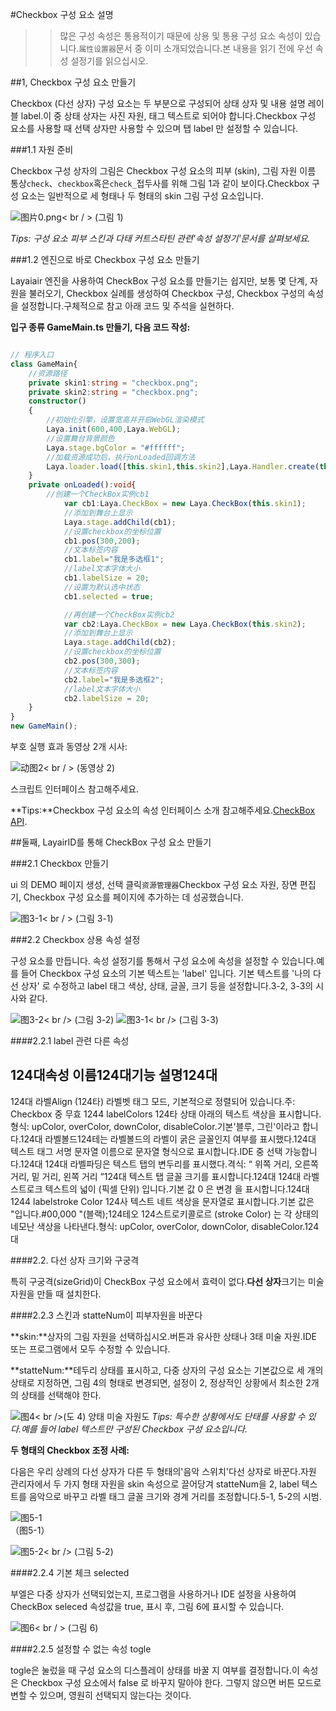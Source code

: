#Checkbox 구성 요소 설명

>> 많은 구성 속성은 통용적이기 때문에 상용 및 통용 구성 요소 속성이 있습니다.`属性设置器`문서 중 이미 소개되었습니다.본 내용을 읽기 전에 우선 속성 설정기를 읽으십시오.

##1, Checkbox 구성 요소 만들기

Checkbox (다선 상자) 구성 요소는 두 부분으로 구성되어 상태 상자 및 내용 설명 레이블 label.이 중 상태 상자는 사진 자원, 태그 텍스트로 되어야 합니다.Checkbox 구성 요소를 사용할 때 선택 상자만 사용할 수 있으며 탭 label 만 설정할 수 있습니다.

###1.1 자원 준비

Checkbox 구성 상자의 그림은 Checkbox 구성 요소의 피부 (skin), 그림 자원 이름 통상`check`、`checkbox`혹은`check_`접두사를 위해 그림 1과 같이 보이다.Checkbox 구성 요소는 일반적으로 세 형태나 두 형태의 skin 그림 구성 요소입니다.

![图片0.png](img/1.png)< br / > (그림 1)

*Tips: 구성 요소 피부 스킨과 다태 커트스타틴 관련'속성 설정기'문서를 살펴보세요.*

###1.2 엔진으로 바로 Checkbox 구성 요소 만들기



Layaiair 엔진을 사용하여 CheckBox 구성 요소를 만들기는 쉽지만, 보통 몇 단계, 자원을 불러오기, Checkbox 실례를 생성하여 Checkbox 구성, Checkbox 구성의 속성을 설정합니다.구체적으로 참고 아래 코드 및 주석을 실현하다.

**입구 종류 GameMain.ts 만들기, 다음 코드 작성:**


```typescript

// 程序入口
class GameMain{
    //资源路径
    private skin1:string = "checkbox.png";
    private skin2:string = "checkbox.png";
    constructor()
    {
        //初始化引擎，设置宽高并开启WebGL渲染模式
        Laya.init(600,400,Laya.WebGL);
        //设置舞台背景颜色
        Laya.stage.bgColor = "#ffffff";
        //加载资源成功后，执行onLoaded回调方法
        Laya.loader.load([this.skin1,this.skin2],Laya.Handler.create(this,this.onLoaded));
    }
    private onLoaded():void{
        //创建一个CheckBox实例cb1
			var cb1:Laya.CheckBox = new Laya.CheckBox(this.skin1);
			//添加到舞台上显示
			Laya.stage.addChild(cb1);			
			//设置checkbox的坐标位置
			cb1.pos(300,200);			
			//文本标签内容
			cb1.label="我是多选框1";
			//label文本字体大小
			cb1.labelSize = 20;
            //设置为默认选中状态
			cb1.selected = true; 

			//再创建一个CheckBox实例cb2
			var cb2:Laya.CheckBox = new Laya.CheckBox(this.skin2);
			//添加到舞台上显示
			Laya.stage.addChild(cb2);			
			//设置checkbox的坐标位置
			cb2.pos(300,300);			
			//文本标签内容
			cb2.label="我是多选框2";
			//label文本字体大小
			cb2.labelSize = 20;
    }
}
new GameMain();
```


부호 실행 효과 동영상 2개 시사:

![动图2](img/2.gif)< br / > (동영상 2)



스크립트 인터페이스 참고해주세요.

**Tips:**Checkbox 구성 요소의 속성 인터페이스 소개 참고해주세요.[CheckBox API](http://layaair.ldc.layabox.com/api/index.html?category=UI&class=laya.ui.CheckBox).



##둘째, LayairID를 통해 CheckBox 구성 요소 만들기

###2.1 Checkbox 만들기

ui 의 DEMO 페이지 생성, 선택 클릭`资源管理器`Checkbox 구성 요소 자원, 장면 편집기, Checkbox 구성 요소를 페이지에 추가하는 데 성공했습니다.

![图3-1](img/3-1.png)< br / > (그림 3-1)



###2.2 Checkbox 상용 속성 설정

구성 요소를 만듭니다. 속성 설정기를 통해서 구성 요소에 속성을 설정할 수 있습니다.예를 들어 Checkbox 구성 요소의 기본 텍스트는 'label' 입니다. 기본 텍스트를 '나의 다선 상자' 로 수정하고 label 태그 색상, 상태, 글꼴, 크기 등을 설정합니다.3-2, 3-3의 시사와 같다.

![图3-2](img/3-2.png)< br /> (그림 3-2)
![图3-1](img/3-3.png)< br /> (그림 3-3)



####2.2.1 label 관련 다른 속성

124대**속성 이름**124대**기능 설명**124대
------------------------------------------------------------------------------------------------------------------------------------------------------------------------------------------------------------------------------------------------
124대 라벨Align (124타) 라벨벳 태그 모드, 기본적으로 정렬되어 있습니다.주: Checkbox 중 무효
1244 labelColors  124타 상태 아래의 텍스트 색상을 표시합니다.형식: upColor, overColor, downColor, disableColor.기본'블루, 그린'이라고 합니다.124대
라벨볼드124테는 라벨볼드의 라벨이 굵은 글꼴인지 여부를 표시했다.124대
텍스트 태그 서명 문자열 이름으로 문자열 형식으로 표시합니다.IDE 중 선택 가능합니다.124대
124대 라벨파딩은 텍스트 탭의 변두리를 표시했다.격식: “ 위쪽 거리, 오른쪽 거리, 밑 거리, 왼쪽 거리 ”124대
텍스트 탭 글꼴 크기를 표시합니다.124대
124대 라벨스트로크 텍스트의 넓이 (픽셀 단위) 입니다.기본 값 0 은 변경 을 표시합니다.124대
1244 labelstroke Color 124사 텍스트 네트 색상을 문자열로 표시합니다.기본 값은 "입니다.#00,000 "(블랙);124테오
124스트로키콜로르 (stroke Color) 는 각 상태의 네모난 색상을 나타낸다.형식: upColor, overColor, downColor, disableColor.124대



####2.2. 다선 상자 크기와 구궁격

특히 구궁격(sizeGrid)이 CheckBox 구성 요소에서 효력이 없다.**다선 상자**크기는 미술 자원을 만들 때 설치한다.



####2.2.3 스킨과 statteNum이 피부자원을 바꾼다


 **skin:**상자의 그림 자원을 선택하십시오.버튼과 유사한 상태나 3태 미술 자원.IDE 또는 프로그램에서 모두 수정할 수 있습니다.

**statteNum:**테두리 상태를 표시하고, 다중 상자의 구성 요소는 기본값으로 세 개의 상태로 지정하면, 그림 4의 형태로 변경되면, 설정이 2, 정상적인 상황에서 최소한 2개의 상태를 선택해야 한다.

![图4](img/4.png)< br />(도 4) 양태 미술 자원도
*Tips: 특수한 상황에서도 단태를 사용할 수 있다.예를 들어 label 텍스트만 구성된 Checkbox 구성 요소입니다.*

**두 형태의 Checkbox 조정 사례:**

다음은 우리 상례의 다선 상자가 다른 두 형태의'음악 스위치'다선 상자로 바꾼다.자원 관리자에서 두 가지 형태 자원을 skin 속성으로 끌어당겨 statteNum을 2, label 텍스트를 음악으로 바꾸고 라벨 태그 글꼴 크기와 경계 거리를 조정합니다.5-1, 5-2의 시범.



![图5-1](img/5-1.png)<br/>  （图5-1）



![图5-2](img/5-2.png)< br /> (그림 5-2)



####2.2.4 기본 체크 selected

부엘은 다중 상자가 선택되었는지, 프로그램을 사용하거나 IDE 설정을 사용하여 CheckBox seleced 속성값을 true, 표시 후, 그림 6에 표시할 수 있습니다.

![图6](img/6.png)< br / > (그림 6)

####2.2.5 설정할 수 없는 속성 togle

togle은 눌렀을 때 구성 요소의 디스플레이 상태를 바꿀 지 여부를 결정합니다.이 속성은 Checkbox 구성 요소에서 false 로 바꾸지 말아야 한다. 그렇지 않으면 버튼 모드로 변할 수 있으며, 영원히 선택되지 않는다는 것이다.



